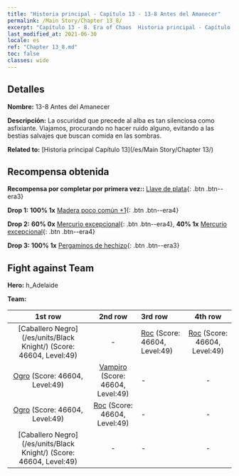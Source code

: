 ```yaml
---
title: "Historia principal - Capítulo 13 - 13-8 Antes del Amanecer"
permalink: /Main Story/Chapter 13_8/
excerpt: "Capítulo 13 - 8. Era of Chaos  Historia principal - Capítulo 13_8. 13-8 Antes del Amanecer"
last_modified_at: 2021-06-30
locale: es
ref: "Chapter 13_8.md"
toc: false
classes: wide
---
```


## Detalles

 **Nombre:** 13-8 Antes del Amanecer

 **Descripción:** La oscuridad que precede al alba es tan silenciosa como asfixiante. Viajamos, procurando no hacer ruido alguno, evitando a las bestias salvajes que buscan comida en las sombras.

 **Related to:** [Historia principal Capítulo 13](/es/Main Story/Chapter 13/)

## Recompensa obtenida

 **Recompensa por completar por primera vez::** [Llave de plata](/ItemsES/con_693/){: .btn .btn--era3}

 **Drop 1:** **100% 1x** [Madera poco común +1](/ItemsES/mat_41/){: .btn .btn--era4}

 **Drop 2:** **60% 0x** [Mercurio excepcional](/ItemsES/mat_35/){: .btn .btn--era4}, **40% 1x** [Mercurio excepcional](/ItemsES/mat_35/){: .btn .btn--era4}

 **Drop 3:** **100% 1x** [Pergaminos de hechizo](/ItemsES/con_694/){: .btn .btn--era3}


## Fight against Team
 **Hero:** h_Adelaide

 **Team:**


  | 1st row | 2nd row | 3rd row | 4th row |
  |:----:|:----:|:----|:----:|
  | [Caballero Negro](/es/units/Black Knight/) (Score: 46604, Level:49)  | - | [Roc](/es/units/Roc/) (Score: 46604, Level:49)  | [Roc](/es/units/Roc/) (Score: 46604, Level:49)  |
  | [Ogro](/es/units/Ogre/) (Score: 46604, Level:49)  | [Vampiro](/es/units/Vampire/) (Score: 46604, Level:49)  | - | - |
  | [Ogro](/es/units/Ogre/) (Score: 46604, Level:49)  | [Roc](/es/units/Roc/) (Score: 46604, Level:49)  | - | - |
  | [Caballero Negro](/es/units/Black Knight/) (Score: 46604, Level:49)  | - | - | - |


